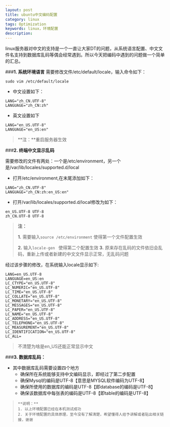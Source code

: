 ```yaml
---
layout: post
title: ubuntu中文编码配置
category: linux
tags: Optimization
keywords: linux，环境配置
description: 
---
```


 linux服务器对中文的支持是一个一直让大家DT的问题，从系统语言配置、中文文件名支持到数据库乱码等偶会经常遇到。所以今天把编码中遇到的问题做一个简单的汇总。

###**1. 系统环境语言**
 需要修改文件/etc/default/locale，输入命令如下：

```
sudo vim /etc/default/locale
```

- 中文设置如下：

```
LANG="zh_CN.UTF-8"
LANGUAGE="zh_CN:zh"
```

- 英文设置如下

```
LANG="en_US.UTF-8"
LANGUAGE="en_US:en"
```

>**注：**重启服务器生效


###**2. 终端中文显示乱码**

 需要修改的文件有两处：一个是/etc/environment，另一个是/var/lib/locales/supported.d/local

- 打开/etc/environment,在末尾添加如下：

```
LANG="zh_CN.UTF-8"
LANGUAGE="zh_CN:zh:en_US:en"
```

-  打开/var/lib/locales/supported.d/local修改为如下：

```
en_US.UTF-8 UTF-8
zh_CN.UTF-8 UTF-8
```

>**注：**
>    
>**1.** 需要输入`source /etc/environment` 使得第一个文件配置生效  
>
>**2.** 输入`locale-gen ` 使得第二个配置生效
>**3.** 原来存在乱码的文件依旧会乱码，重新上传或者新建的中文文件显示正常，无乱码问题

经过该步骤的修改，在系统输入locale显示如下:

```
LANG=en_US.UTF-8
LANGUAGE=en_US:en
LC_CTYPE="en_US.UTF-8"
LC_NUMERIC="en_US.UTF-8"
LC_TIME="en_US.UTF-8"
LC_COLLATE="en_US.UTF-8"
LC_MONETARY="en_US.UTF-8"
LC_MESSAGES="en_US.UTF-8"
LC_PAPER="en_US.UTF-8"
LC_NAME="en_US.UTF-8"
LC_ADDRESS="en_US.UTF-8"
LC_TELEPHONE="en_US.UTF-8"
LC_MEASUREMENT="en_US.UTF-8"
LC_IDENTIFICATION="en_US.UTF-8"
LC_ALL=
```
>    不清楚为啥是en_US还能正常显示中文

###**3. 数据库乱码：**

- 其中数据库乱码需要设置四个地方
    -  确保所在系统能够支持中文编码显示，即经过了第二步配置
    -  确保Mysql的编码是UTF-8【意思是MYSQL软件编码为UTF-8】
    - 确保所使用的数据库的编码是UTF-8【即database的编码是UTF-8】
    - 确保该数据库中每张表的编码是UTF-8【即table的编码是UTF-8】


>     **说明：**
>     1. 以上环境配置已经在本机测试成功
>     2. 关于环境配置的具体原理，至今没有了解清楚，希望懂得人给予讲解或者贴出相关链接，谢谢
